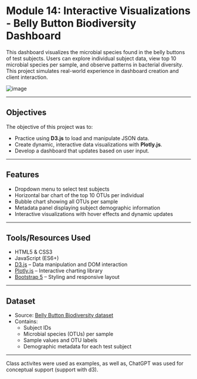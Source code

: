 # Module 14: Interactive Visualizations - Belly Button Biodiversity Dashboard

This dashboard visualizes the microbial species found in the belly buttons of test subjects. Users can explore individual subject data, view top 10 microbial species per sample, and observe patterns in bacterial diversity.
This project simulates real-world experience in dashboard creation and client interaction.

![image](https://github.com/user-attachments/assets/5d90521e-4037-4fc9-bd34-8d5eb735029f)

---

## Objectives

The objective of this project was to:

- Practice using **D3.js** to load and manipulate JSON data.
- Create dynamic, interactive data visualizations with **Plotly.js**.
- Develop a dashboard that updates based on user input.

---

## Features

- Dropdown menu to select test subjects
- Horizontal bar chart of the top 10 OTUs per individual
- Bubble chart showing all OTUs per sample
- Metadata panel displaying subject demographic information
- Interactive visualizations with hover effects and dynamic updates

---

## Tools/Resources Used

- HTML5 & CSS3
- JavaScript (ES6+)
- [D3.js](https://d3js.org/) – Data manipulation and DOM interaction
- [Plotly.js](https://plotly.com/javascript/) – Interactive charting library
- [Bootstrap 5](https://getbootstrap.com/) – Styling and responsive layout

---

## Dataset

- Source: [Belly Button Biodiversity dataset](https://static.bc-edx.com/data/dl-1-2/m14/lms/starter/samples.json)
- Contains:
  - Subject IDs
  - Microbial species (OTUs) per sample
  - Sample values and OTU labels
  - Demographic metadata for each test subject

---
Class activites were used as examples, as well as, ChatGPT was used for conceptual support (support with d3).
